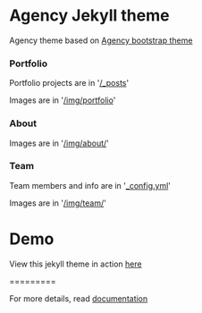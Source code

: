 Agency Jekyll theme
====================

Agency theme based on [Agency bootstrap theme ](https://startbootstrap.com/template-overviews/agency/)

### Portfolio 

Portfolio projects are in '[/_posts](/_posts)'

Images are in '[/img/portfolio](/img/portfolio)'

### About

Images are in '[/img/about/](/img/about/)'

### Team

Team members and info are in '[_config.yml](_config.yml)'

Images are in '[/img/team/](/img/team/)'

# Demo

View this jekyll theme in action [here](https://y7kim.github.io/agency-jekyll-theme)

=========

For more details, read [documentation](http://jekyllrb.com/)
